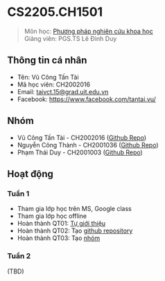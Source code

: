 # CS2205.CH1501

> Môn học: [Phương pháp nghiên cứu khoa học](https://classroom.google.com/u/1/c/MjU1MDMxNDMzMDk5)  
> Giảng viên: PGS.TS Lê Đình Duy

## Thông tin cá nhân

- Tên: Vũ Công Tấn Tài
- Mã học viên: CH2002016
- Email: taivct.15@grad.uit.edu.vn
- Facebook: https://www.facebook.com/tantai.vu/

## Nhóm

- Vũ Công Tấn Tài - CH2002016 ([Github Repo](https://github.com/tai-vu-hcmuit/CS2205.CH1501.PPNCKH))
- Nguyễn Công Thành - CH2001036 ([Github Repo](https://github.com/NCThanhNguyenPhoto/CS2205.CH1501))
- Phạm Thái Duy - CH2001003 ([Github Repo](https://github.com/duypt15uit/CS2205.CH1501))

## Hoạt động

### Tuần 1

- Tham gia lớp học trên MS, Google class
- Tham gia lớp học offline
- Hoàn thành QT01: [Tự giới thiệu](https://classroom.google.com/u/1/c/MjU1MDMxNDMzMDk5/m/Mjg3NzY4OTA3OTE1/details)
- Hoàn thành QT02: Tạo [github repository](https://github.com/tai-vu-hcmuit/CS2205.CH1501.PPNCKH)
- Hoàn thành QT03: Tạo [nhóm](https://classroom.google.com/u/1/c/MjU1MDMxNDMzMDk5/m/Mjg3NzY4OTA3OTU4/details)

### Tuần 2

(TBD)
